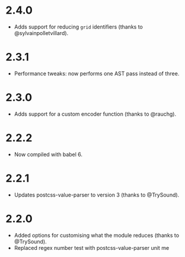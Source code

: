 # 2.4.0

* Adds support for reducing `grid` identifiers
  (thanks to @sylvainpolletvillard).

# 2.3.1

* Performance tweaks: now performs one AST pass instead of three.

# 2.3.0

* Adds support for a custom encoder function (thanks to @rauchg).

# 2.2.2

* Now compiled with babel 6.

# 2.2.1

* Updates postcss-value-parser to version 3 (thanks to @TrySound).

# 2.2.0

* Added options for customising what the module reduces (thanks to @TrySound).
* Replaced regex number test with postcss-value-parser unit me